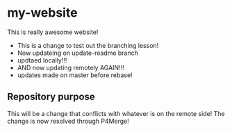 # my-website
This is really awesome website!
* This is a change to test out the branching lesson! 
* Now updateing on update-readme branch
* updtaed locally!!!
* AND now updating remotely AGAIN!!!
* updates made on master before rebase! 
## Repository purpose
This will be a change that conflicts with whatever is on the remote side! 
The change is now resolved through P4Merge! 
